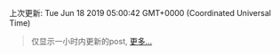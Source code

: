 
  
 上次更新: Tue Jun 18 2019 05:00:42 GMT+0000 (Coordinated Universal Time) 

 > 仅显示一小时内更新的post, [更多...](screenshots/)
  